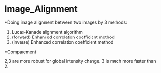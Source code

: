 # Image_Alignment

*Doing image alignment between two images by 3 methods:

1. Lucas-Kanade alignment algorithm
2. (forward) Enhanced correlation coefficient method
3. (inverse) Enhanced correlation coefficient method




*Comparement

2,3 are more robust for global intensity change.
3 is much more faster than 2.
